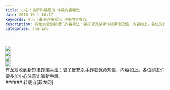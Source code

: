 ```yaml
---
title: 小心！最新诈骗短讯 诈骗内容曝光
date: 2016-10-1 10:17
keywords: 小心！最新诈骗短讯 诈骗内容曝光
description: 有龙友收到新短讯诈骗手法：骗子冒充杀手诈钱保命短信，内容如上。各位网友们要多加小心注意诈骗新手段。
categories: sharing
---
```

<td class="t_f" id="postmessage_404480">

<br/>

<img aid="428834" data-cf-modified-0ba4368aa270370803a7124a-="" file="data/attachment/forum/201610/01/101411to4xgtvuvs0vfsou.jpg.thumb.jpg" id="aimg_428834" inpost="1" onclick="" onmouseover="" src="http://www.flw.ph/data/attachment/forum/201610/01/101411to4xgtvuvs0vfsou.jpg" style="cursor:pointer" zoomfile="data/attachment/forum/201610/01/101411to4xgtvuvs0vfsou.jpg"/>


<br/>

<img aid="428837" data-cf-modified-0ba4368aa270370803a7124a-="" file="data/attachment/forum/201610/01/101416lgkkgupce8htg1ee.jpg.thumb.jpg" id="aimg_428837" inpost="1" onclick="" onmouseover="" src="http://www.flw.ph/data/attachment/forum/201610/01/101416lgkkgupce8htg1ee.jpg" style="cursor:pointer" zoomfile="data/attachment/forum/201610/01/101416lgkkgupce8htg1ee.jpg"/>


<br/>

<img aid="428835" data-cf-modified-0ba4368aa270370803a7124a-="" file="data/attachment/forum/201610/01/101412g4e3i3pxhnu5nuzi.jpg.thumb.jpg" id="aimg_428835" inpost="1" onclick="" onmouseover="" src="http://www.flw.ph/data/attachment/forum/201610/01/101412g4e3i3pxhnu5nuzi.jpg" style="cursor:pointer" zoomfile="data/attachment/forum/201610/01/101412g4e3i3pxhnu5nuzi.jpg"/>


<br/>

<img aid="428838" data-cf-modified-0ba4368aa270370803a7124a-="" file="data/attachment/forum/201610/01/101524qv0rd0zfg6dpzb53.jpg.thumb.jpg" id="aimg_428838" inpost="1" onclick="" onmouseover="" src="http://www.flw.ph/data/attachment/forum/201610/01/101524qv0rd0zfg6dpzb53.jpg" style="cursor:pointer" zoomfile="data/attachment/forum/201610/01/101524qv0rd0zfg6dpzb53.jpg"/>


<br/>
有龙友收到<a href="http://www.flw.ph/thread-148931-1-1.html" target="_blank">新短讯诈骗手法：骗子冒充杀手诈钱保命</a>短信，内容如上。各位网友们要多加小心注意诈骗新手段。<br/>
</td>
###### 转载自[菲龙网]